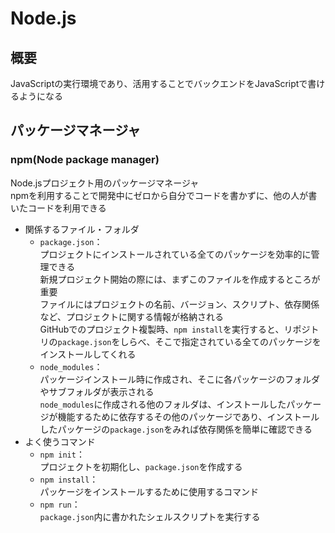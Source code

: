 # Node.js
## 概要
JavaScriptの実行環境であり、活用することでバックエンドをJavaScriptで書けるようになる<br>

## パッケージマネージャ
### npm(Node package manager)
Node.jsプロジェクト用のパッケージマネージャ<br>
npmを利用することで開発中にゼロから自分でコードを書かずに、他の人が書いたコードを利用できる<br>
- 関係するファイル・フォルダ<br>
    - `package.json`：<br>
    プロジェクトにインストールされている全てのパッケージを効率的に管理できる<br>
    新規プロジェクト開始の際には、まずこのファイルを作成するところが重要<br>
    ファイルにはプロジェクトの名前、バージョン、スクリプト、依存関係など、プロジェクトに関する情報が格納される<br>
    GitHubでのプロジェクト複製時、`npm install`を実行すると、リポジトリの`package.json`をしらべ、そこで指定されている全てのパッケージをインストールしてくれる
    - `node_modules`：<br>
    パッケージインストール時に作成され、そこに各パッケージのフォルダやサブフォルダが表示される<br>
    `node_modules`に作成される他のフォルダは、インストールしたパッケージが機能するために依存するその他のパッケージであり、インストールしたパッケージの`package.json`をみれば依存関係を簡単に確認できる<br>
- よく使うコマンド
    - `npm init`：<br>
    プロジェクトを初期化し、`package.json`を作成する
    - `npm install`：<br>
    パッケージをインストールするために使用するコマンド
    - `npm run`：<br>
    `package.json`内に書かれたシェルスクリプトを実行する